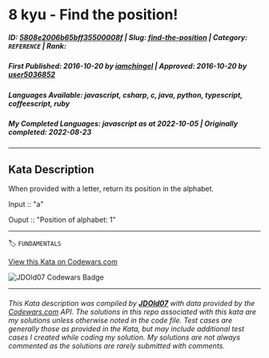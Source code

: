 # 8 kyu - Find the position!

##### **ID**: [5808e2006b65bff35500008f](https://www.codewars.com/kata/5808e2006b65bff35500008f) | **Slug**: [find-the-position](https://www.codewars.com/kata/5808e2006b65bff35500008f) | **Category**: `REFERENCE` | **Rank**: <span style="color:white">8 kyu</span>

##### **First Published**: 2016-10-20 ***by*** [iamchingel](https://www.codewars.com/users/iamchingel) | **Approved**: 2016-10-20 ***by*** [user5036852](https://www.codewars.com/users/user5036852)

##### **Languages Available**: javascript, csharp, c, java, python, typescript, coffeescript, ruby

##### **My Completed Languages**: javascript ***as at*** 2022-10-05 | **Originally completed**: 2022-08-23

---

## Kata Description


When provided with a letter, return its position in the alphabet.



Input :: "a"



Ouput :: "Position of alphabet: 1"



---


🏷 `FUNDAMENTALS`


[View this Kata on Codewars.com](https://www.codewars.com/kata/5808e2006b65bff35500008f)

![](https://www.codewars.com/users/jdold07/badges/large "JDOld07 Codewars Badge")

---

###### *This Kata description was compiled by [**JDOld07**](https://tpstech.dev) with data provided by the [Codewars.com](https://www.codewars.com) API.  The solutions in this repo associated with this kata are my solutions unless otherwise noted in the code file.  Test cases are generally those as provided in the Kata, but may include additional test cases I created while coding my solution.  My solutions are not always commented as the solutions are rarely submitted with comments.*
